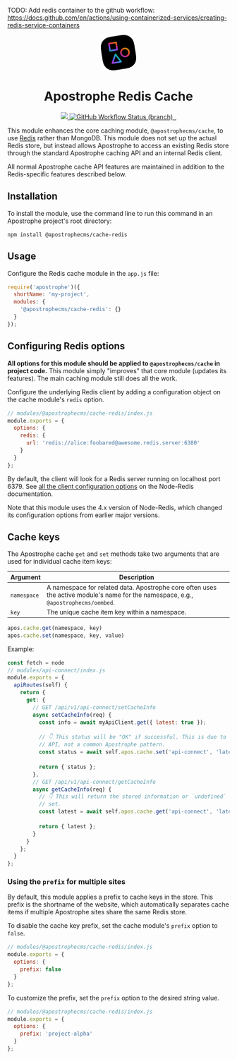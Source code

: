 TODO: Add redis container to the github workflow: https://docs.github.com/en/actions/using-containerized-services/creating-redis-service-containers

<div align="center">
  <img src="https://raw.githubusercontent.com/apostrophecms/apostrophe/main/logo.svg" alt="ApostropheCMS logo" width="80" height="80">

  <h1>Apostrophe Redis Cache</h1>
  <p>
    <a aria-label="Apostrophe logo" href="https://v3.docs.apostrophecms.org">
      <img src="https://img.shields.io/badge/MADE%20FOR%20Apostrophe%203-000000.svg?style=for-the-badge&logo=Apostrophe&labelColor=6516dd">
    </a>
    <a aria-label="Test status" href="https://github.com/apostrophecms/cache-redis/actions">
      <img alt="GitHub Workflow Status (branch)" src="https://img.shields.io/github/workflow/status/apostrophecms/cache-redis/Tests/main?label=Tests&labelColor=000000&style=for-the-badge">
    </a>
    <a aria-label="Join the community on Discord" href="http://chat.apostrophecms.org">
      <img alt="" src="https://img.shields.io/discord/517772094482677790?color=5865f2&label=Join%20the%20Discord&logo=discord&logoColor=fff&labelColor=000&style=for-the-badge&logoWidth=20">
    </a>
    <a aria-label="License" href="https://github.com/apostrophecms/cache-redis/blob/main/LICENSE.md">
      <img alt="" src="https://img.shields.io/static/v1?style=for-the-badge&labelColor=000000&label=License&message=MIT&color=3DA639">
    </a>
  </p>
</div>

This module enhances the core caching module, `@apostrophecms/cache`, to use [Redis](https://redis.io/) rather than MongoDB. This module does not set up the actual Redis store, but instead allows Apostrophe to access an existing Redis store through the standard Apostrophe caching API and an internal Redis client.

All normal Apostrophe cache API features are maintained in addition to the Redis-specific features described below.

## Installation

To install the module, use the command line to run this command in an Apostrophe project's root directory:

```
npm install @apostrophecms/cache-redis
```

## Usage

Configure the Redis cache module in the `app.js` file:

```javascript
require('apostrophe')({
  shortName: 'my-project',
  modules: {
    '@apostrophecms/cache-redis': {}
  }
});
```

## Configuring Redis options

**All options for this module should be applied to `@apostrophecms/cache` in project code.** This module simply "improves" that core module (updates its features). The main caching module still does all the work.

Configure the underlying Redis client by adding a configuration object on the cache module's `redis` option.

```javascript
// modules/@apostrophecms/cache-redis/index.js
module.exports = {
  options: {
    redis: {
      url: 'redis://alice:foobared@awesome.redis.server:6380'
    }
  }
};
```

By default, the client will look for a Redis server running on localhost port 6379. See [all the client configuration options](https://github.com/redis/node-redis/blob/master/docs/client-configuration.md) on the Node-Redis documentation.

Note that this module uses the 4.x version of Node-Redis, which changed its configuration options from earlier major versions.

## Cache keys

The Apostrophe cache `get` and `set` methods take two arguments that are used for individual cache item keys:

| Argument | Description |
| -------- | ----------- |
| `namespace` | A namespace for related data. Apostrophe core often uses the active module's name for the namespace, e.g., `@apostrophecms/oembed`. |
| `key` | The unique cache item key within a namespace. |

```javascript
apos.cache.get(namespace, key)
apos.cache.set(namespace, key, value)
```

Example:

```javascript
const fetch = node
// modules/api-connect/index.js
module.exports = {
  apiRoutes(self) {
    return {
      get: {
        // GET /api/v1/api-connect/setCacheInfo
        async setCacheInfo(req) {
          const info = await myApiClient.get({ latest: true });

          // 👇 This status will be "OK" if successful. This is due to the Redis
          // API, not a common Apostrophe pattern.
          const status = await self.apos.cache.set('api-connect', 'latest', info);

          return { status };
        },
        // GET /api/v1/api-connect/getCacheInfo
        async getCacheInfo(req) {
          // 👇 This will return the stored information or `undefined` if not
          // set.
          const latest = await self.apos.cache.get('api-connect', 'latest');

          return { latest };
        }
      }
    };
  }
};
```

### Using the `prefix` for multiple sites

By default, this module applies a prefix to cache keys in the store. This prefix is the shortname of the website, which automatically separates cache items if multiple Apostrophe sites share the same Redis store.

To disable the cache key prefix, set the cache module's `prefix` option to `false`.

```javascript
// modules/@apostrophecms/cache-redis/index.js
module.exports = {
  options: {
    prefix: false
  }
};
```

To customize the prefix, set the `prefix` option to the desired string value.

```javascript
// modules/@apostrophecms/cache-redis/index.js
module.exports = {
  options: {
    prefix: 'project-alpha'
  }
};
```
